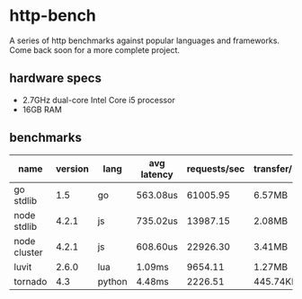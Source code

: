 http-bench
==========

A series of http benchmarks against popular languages and frameworks. Come back soon for a more complete project.  
  
hardware specs
--------------
* 2.7GHz dual-core Intel Core i5 processor
* 16GB RAM

benchmarks
----------
name | version | lang | avg latency | requests/sec | transfer/sec
------- | ------- | ------- | ------- | ------- | -------
go stdlib | 1.5 | go | 563.08us | 61005.95 | 6.57MB
node stdlib | 4.2.1 | js | 735.02us | 13987.15 | 2.08MB
node cluster | 4.2.1 | js | 608.60us | 22926.30 | 3.41MB
luvit | 2.6.0 | lua | 1.09ms | 9654.11 | 1.27MB
tornado | 4.3 | python | 4.48ms | 2226.51 | 445.74KB
